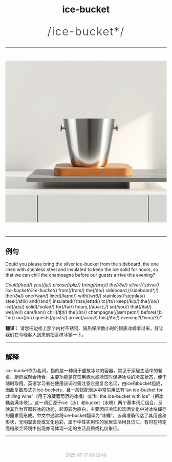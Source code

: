 <div align="center">

# ice-bucket

<div style="margin: 30px 0;">
<h1 style="font-size: 2.5em; font-weight: 300; letter-spacing: 2px; margin: 0; color: #2c3e50;">
/ice-bucket*/
</h1>
</div>

</div>

---

<div align="center" style="margin: 40px 0;">

![ice-bucket](images/ice-bucket.png)

</div>

---

## 例句

Could you please bring the silver ice-bucket from the sideboard, the one lined with stainless steel and insulated to keep the ice solid for hours, so that we can chill the champagne before our guests arrive this evening?

*Could(/kʊd/) you(/ju/) please(/pliz/) bring(/brɪŋ/) the(/ðə/) silver(/ˈsɪlvər/) ice-bucket(/ice-bucket*/) from(/frəm/) the(/ðə/) sideboard,(/sideboard*,/) the(/ðə/) one(/wən/) lined(/laɪnd/) with(/wɪθ/) stainless(/ˈsteɪnləs/) steel(/stil/) and(/ənd/) insulated(/ˈɪnsəˌleɪtɪd/) to(/tɪ/) keep(/kip/) the(/ðə/) ice(/aɪs/) solid(/ˈsɑləd/) for(/fər/) hours,(/aʊərz,/) so(/soʊ/) that(/ðət/) we(/wi/) can(/kən/) chill(/ʧɪl/) the(/ðə/) champagne(/ʃæmˈpeɪn/) before(/ˌbiˈfɔr/) our(/ɑr/) guests(/gɛsts/) arrive(/əraɪv/) this(/ðɪs/) evening?(/ˈivnɪŋ?/)*

**翻译：** 请您把边柜上那个内衬不锈钢、隔热保冷数小时的银质冰桶拿过来，好让我们在今晚客人到来前把香槟冰镇一下。

---

## 解释

ice-bucket作为名词，指的是一种用于盛放冰块的容器，常见于家居生活中的餐桌、厨房或聚会场合，主要功能是在饮用酒水或冷饮时保持冰块的冷冻状态，便于随时取用。英语学习者在使用该词时需注意它是复合名词，由ice和bucket组成，因此复数形式为ice-buckets，且一般搭配表达中常见用法有“an ice-bucket for chilling wine”（用于冷藏葡萄酒的冰桶）或“fill the ice-bucket with ice”（把冰桶装满冰块）。这一词汇源于ice（冰）和bucket（水桶）两个基本词汇组合，反映其作为容器装冰的功能，起源较为直白，主要因应冷饮和饮酒文化中对冰块储存的需求而形成。中文中通常将ice-bucket翻译为“冰桶”，该词准确传达了其用途和形状，无明显褒贬或文化色彩，属于中性实用性的家居生活用具词汇，有时在特定高档聚会环境中出现亦可体现一定的生活品质或礼仪象征。


---

<div align="center" style="margin-top: 50px;">
<small style="color: #999; font-size: 0.9em;">2025-07-17 06:22:40</small>
</div>
